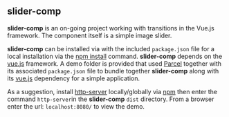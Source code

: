 ## slider-comp

**slider-comp** is an on-going project working with transitions in the Vue.js framework.  The component itself is a simple image slider.

 **slider-comp** can be installed via with the included `package.json` file for a local installation via the [npm install](https://docs.npmjs.com/cli/install.html "npm install") command.  **slider-comp** depends on the [vue.js](https://vuejs.org/ "Vue.js") framework.  A demo folder is provided that used [Parcel](https://parceljs.org/) together with its associated `package.json` file to bundle together  **slider-comp** along with its [vue.js](https://vuejs.org/ "Vue.js") dependency for a simple application. 

As a suggestion, install [http-server](https://www.npmjs.com/package/http-server "http-server") locally/globally via [npm](https://www.npmjs.com/ "npm") then enter the command `http-server`in the **slider-comp** `dist` directory.  From a browser enter the url: `localhost:8080/` to view the demo.

## 